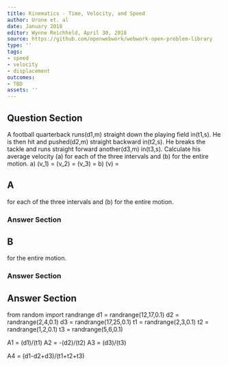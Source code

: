 ```yaml
---
title: Kinematics - Time, Velocity, and Speed
author: Urone et. al
date: January 2018
editor: Wynne Reichheld, April 30, 2018
source: https://github.com/openwebwork/webwork-open-problem-library
type: ''
tags:
- speed
- velocity
- displacement
outcomes:
- TBD
assets: ''
---
```


## Question Section 

A football quarterback runs(d1,m) straight down the playing field in(t1,s). He is then hit and pushed(d2,m) straight backward in(t2,s). He breaks the tackle and runs straight forward another(d3,m) in(t3,s). Calculate his average velocity (a) for each of the three intervals and (b) for the entire motion.
a)
(v_1) =
(v_2) =
(v_3) =
b)
(v) =

## A
for each of the three intervals and (b) for the entire motion.
### Answer Section
## B
for the entire motion.
### Answer Section


## Answer Section

from random import randrange
d1 = randrange(12,17,0.1)
d2 = randrange(2,4,0.1)
d3 = randrange(17,25,0.1)
t1 = randrange(2,3,0.1)
t2 = randrange(1,2,0.1)
t3 = randrange(5,6,0.1)

A1 = (d1)/(t1)
A2 = -(d2)/(t2)
A3 = (d3)/(t3)

A4 = (d1-d2+d3)/(t1+t2+t3)